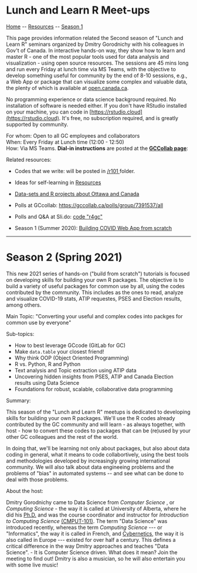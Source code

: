 # Lunch and Learn R Meet-ups

[ Home](index.md) --  [ Resources](resources.md)  --  [ Season 1](learn2020.md) 


This page provides information related the Second season of "Lunch and Learn R" seminars organized by Dmitry Gorodnichy with his colleagues in Gov't of Canada. 
In interactive hands-on way, they show how to learn and master R - one of the most popular tools used for data analysis and visualization -
using open source resources. 
The sessions are 45 mins long and run every Friday at lunch time via MS Teams, with the objective to develop something useful for community by the end of 8-10 sessions,
e.g., a Web App or package that can  visualize some complex and  valuable data, the plenty of which is available at 
[open.canada.ca](https://open.canada.ca/en/open-data).
<!-- build from scratch AI and Data Science tools  R. 
<!-- Data Science Apps, such as [iTrack Covid](https://itrack.shinyapps.io/covid), using  R. 
These 40-min sessions are done via MS Teams each Friday, are open to public and are recorded. 
If you missed a session, you can catch up by watch it on 
-->
No programming experience or data science background required. No installation of software is needed either. 
If you don't have RStudio installed on your machine, you can code in [https://rstudio.cloud](https://rstudio.cloud). It's  free, no subscription required, and is greatly supported by community.

For whom: Open to all GC employees and collaborators    
When: Every Friday at Lunch time (12:00 - 12:50)   
How: Via MS Teams.  **Dial-in instructions** are posted at the  [**GCCollab page**](https://gccollab.ca/groups/about/7855030): 

Related resources:
- Codes that we write: will be posted in [/r101 ](https://github.com/IVI-M/R-Ottawa/tree/master/r101) folder.   
- Ideas for self-learning in [Resources](resources.md)
- [Data-sets and R projects about Ottawa and Canada](https://github.com/IVI-M/R-Ottawa/blob/master/r-on-github-for-Canada.md)

- Polls at GCcollab: https://gccollab.ca/polls/group/7391537/all
- Polls and Q&A at Sli.do: [code "r4gc"](https://app.sli.do/event/vjykylap)
- Season 1 (Summer 2020): [Building COVID Web App from scratch](learn2020.md)
---


<!-- 
- Other great packages: `tidyverse`  - `dplyr` and `dtplyr`, `stingr`,  `tidymodels` 
- Debugging  .R and .Rmd:   https://adv-r.hadley.nz/debugging.html
- https://github.com/ropenscilabs/testrmd  
- Options for hosting (deploying)  generated reports and Apps (hmtl, Rmd) -  with and without interaction
  - github.io (e.g.: https://ramikrispin.github.io/coronavirus_dashboard/#about)
  - rpubs.com, https://bookdown.org/, shinyapps.io 
-->



# Season 2 (Spring 2021)


 This new 2021 series of hands-on ("build from scratch") tutorials is focused on developing skills for building your own R packages. 
 The objective is to build a variety of useful packages for common use by all, using the codes contributed by the community. 
 This includes as the ones to read, analyze and visualize COVID-19 stats, ATIP requestes, PSES and Election results, among others.

Main Topic: "Converting your useful and complex codes into packges for common use by everyone"

Sub-topics:  
- How to best leverage GCcode (GitLab for GC)
- Make `data.table` your closest friend!
- Why think OOP (Object Oriented Programming)
- R vs. Python, R and Python
- Text analysis and Topic extraction using ATIP data
- Uncovering hidden insights from PSES, ATIP and Canada Election results using Data Science       
- Foundations for robust, scalable, collaborative data programming


Summary:   

This season of the "Lunch and Learn R" meetups is dedicated to developing skills for building your own  R packages. We'll use the R codes already contributed by the GC community and will learn  - as always together, with host - how to convert these codes to packages that can be (re)used by your other GC colleagues and the rest of the world.
<!-- Some of these codes have been already incorporated into tools used by other (eg. 
to con the results of the [Public Service Employee Survey (PSES)](https://www.canada.ca/en/treasury-board-secretariat/services/innovation/public-service-employee-survey.html).
 similar to how this is done [here](https://itrack.shinyapps.io/PSES/). -->
In doing that, 
we'll  be learning not only about packages, but also about data coding in general, what it means to code collabortively, using the best tools and methodologies developed
by increasingly growing international community.
We will also talk about data engineeing problems and the problems of "bias" in automated systems -- and see what can be done to deal with those problems.


About the host:    

<!-- In contrast to majority of his colleagues in Government of Canada, who came to Date Science from Mathematics, Statistics, Natural or Social Sciences, -->
Dmitry Gorodnichy came to Data Science from *Computer Science* , or *Computing Science* - the way it is called at University of Alberta, where he  did his [Ph.D.](https://www.bac-lac.gc.ca/eng/services/theses/Pages/item.aspx?idNumber=52241254) and was the course coordinator and instructor for *Introduction to Computing Science* [(CMPUT-101)](https://www.ualberta.ca/computing-science/undergraduate-studies/course-directory/courses/introduction-to-computing.html).
The term "Data Science" was introduced recently, whereas the term *Computing Science*  --- or "Informatics", the way it is called in French, and [Cybernetics](http://incyb.kiev.ua/?lang=en), the way it is also called in Europe --- existed for over half a century.
This defines a critical difference in the way Dmitry approaches and teaches "Data Science". -  It is Computer Science driven. What does it mean? Join the meeting to find out! Dmitry is also a musician, so he will also entertain you with some live music!

